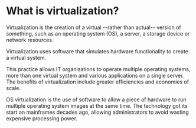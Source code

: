 # What is virtualization?

Virtualization is the creation of a virtual --rather than actual-- version of something, such as an operating system (OS), a server, a storage device or network resources.

Virtualization uses software that simulates hardware functionality to create a virtual system. 

This practice allows IT organizations to operate multiple operating systems, more than one virtual system and various applications on a single server. The benefits of virtualization include greater efficiencies and economies of scale.

OS virtualization is the use of software to allow a piece of hardware to run multiple operating system images at the same time.  The technology got its start on mainframes decades ago, allowing administrators to avoid wasting expensive processing power.